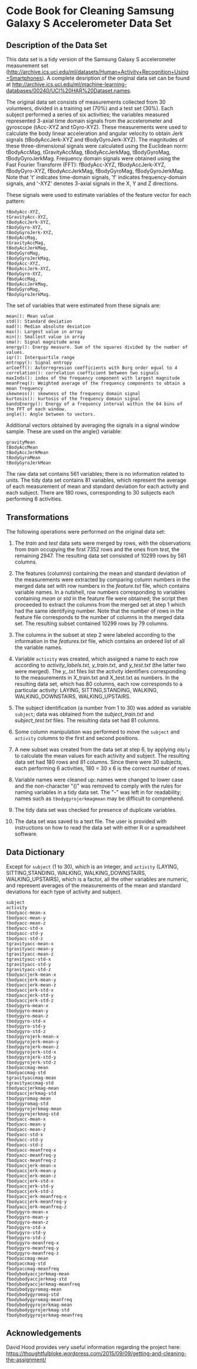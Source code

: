 # Code Book for Cleaning Samsung Galaxy S Accelerometer Data Set
## Description of the Data Set
This data set is a tidy version of the Samsung Galaxy S accelerometer measurement set (http://archive.ics.uci.edu/ml/datasets/Human+Activity+Recognition+Using+Smartphones). A complete desription of the original data set can be found at http://archive.ics.uci.edu/ml/machine-learning-databases/00240/UCI%20HAR%20Dataset.names.

The original data set consists of measurements collected from 30 volunteers, divided in a training set (70%) and a test set (30%). Each subject performed a series of six activities; the variables measured represented 3-axial time domain signals from the accelerometer and gyroscope (tAcc-XYZ and tGyro-XYZ). These measurements were used to calculate the body linear acceleration and angular velocity to obtain Jerk signals (tBodyAccJerk-XYZ and tBodyGyroJerk-XYZ). The magnitudes of these three-dimensional signals were calculated using the Euclidean norm: tBodyAccMag, tGravityAccMag, tBodyAccJerkMag, tBodyGyroMag, tBodyGyroJerkMag. Frequency domain signals were obtained using the Fast Fourier Transform (FFT): fBodyAcc-XYZ, fBodyAccJerk-XYZ, fBodyGyro-XYZ, fBodyAccJerkMag, fBodyGyroMag, fBodyGyroJerkMag. Note that 't' indicates time-domain signals, 'f' indicates frequency-domain signals, and '-XYZ' denotes 3-axial signals in the X, Y and Z directions.

These signals were used to estimate variables of the feature vector for each pattern:  

```
tBodyAcc-XYZ,
tGravityAcc-XYZ,
tBodyAccJerk-XYZ,
tBodyGyro-XYZ,
tBodyGyroJerk-XYZ,
tBodyAccMag,
tGravityAccMag,
tBodyAccJerkMag,
tBodyGyroMag,
tBodyGyroJerkMag,
fBodyAcc-XYZ,
fBodyAccJerk-XYZ,
fBodyGyro-XYZ,
fBodyAccMag,
fBodyAccJerkMag,
fBodyGyroMag,
fBodyGyroJerkMag.
```

The set of variables that were estimated from these signals are: 
```
mean(): Mean value
std(): Standard deviation
mad(): Median absolute deviation 
max(): Largest value in array
min(): Smallest value in array
sma(): Signal magnitude area
energy(): Energy measure. Sum of the squares divided by the number of values. 
iqr(): Interquartile range 
entropy(): Signal entropy
arCoeff(): Autorregresion coefficients with Burg order equal to 4
correlation(): correlation coefficient between two signals
maxInds(): index of the frequency component with largest magnitude
meanFreq(): Weighted average of the frequency components to obtain a mean frequency
skewness(): skewness of the frequency domain signal 
kurtosis(): kurtosis of the frequency domain signal 
bandsEnergy(): Energy of a frequency interval within the 64 bins of the FFT of each window.
angle(): Angle between to vectors.
```
Additional vectors obtained by averaging the signals in a signal window sample. These are used on the angle() variable:
```
gravityMean
tBodyAccMean
tBodyAccJerkMean
tBodyGyroMean
tBodyGyroJerkMean
```
The raw data set contains 561 variables; there is no information related to units. The tidy data set contains 81 variables, which represent the average of each measurement of mean and standard deviation for each activity and each subject. There are 180 rows, corresponding to 30 subjects each performing 6 activities.

## Transformations
The following operations were performed on the original data set:

1. The *train* and *test* data sets were merged by rows, with the observations from *train* occupying the first 7352 rows and the ones from *test*, the remaining 2947. The resulting data set consisted of 10299 rows by 561 columns.

2. The features (columns) containing the mean and standard deviation of the measurements were extracted by comparing column numbers in the merged data set with row numbers in the *feature.txt* file, which contains variable names. In a nutshell, row numbers corresponding to variables containing *mean* or *std* in the feature file were obtained; the script then proceeded to extract the columns from the merged set at step 1 which had the same identifying number. Note that the number of rows in the feature file corresponds to the number of columns in the merged data set. The resulting subset contained 10299 rows by 79 columns.

3. The columns in the subset at step 2 were labeled according to the information in the *features.txt* file, which contains an ordered  list of all the variable names. 

4. Variable `activity` was created, which assigned a name to each row according to *activity_labels.txt*, *y_train.txt*, and *y_test.txt* (the latter two were merged). The *y_.txt* files list the activity identifiers corresponding to the measurements in X_train.txt and X_test.txt as numbers. In the resulting data set, which has 80 columns, each row corresponds to a particular activity: LAYING, SITTING,STANDING, WALKING, WALKING_DOWNSTAIRS, WALKING_UPSTAIRS. 

5. The subject identification (a number from 1 to 30) was added as variable `subject`; data was obtained from the *subject_train.txt* and *subject_test.txt* files. The resulting data set had 81 columns.

6. Some column manipulation was performed to move the `subject` and `activity` columns to the first and second positions.

7. A new subset was created from the data set at step 6, by applying `ddply` to calculate the mean values for each activity and subject. The resulting data set had 180 rows and 81 columns. Since there were 30 subjects, each performing 6 activities, 180 = 30 x 6 is the correct number of rows.

8. Variable names were cleaned up: names were changed to lower case and the non-character "()" was removed to comply with the rules for naming variables in a tidy data set. The "-" was left in for readability; names such as `tbodygyrojerkmagmean` may be difficult to comprehend.

9. The tidy data set was checked for presence of duplicate variables.

10. The data set was saved to a text file. The user is provided with instructions on how to read the data set with either R or a spreadsheet software.
 

## Data Dictionary
Except for `subject` (1 to 30), which is an integer, and `activity` (LAYING, SITTING,STANDING, WALKING, WALKING_DOWNSTAIRS, WALKING_UPSTAIRS), which is a factor, all the other variables are numeric, and represent averages of the measurements of the mean and standard deviations for each type of activity and subject. 

```
subject
activity 
tbodyacc-mean-x
tbodyacc-mean-y
tbodyacc-mean-z
tbodyacc-std-x
tbodyacc-std-y
tbodyacc-std-z
tgravityacc-mean-x
tgravityacc-mean-y
tgravityacc-mean-z
tgravityacc-std-x
tgravityacc-std-y
tgravityacc-std-z
tbodyaccjerk-mean-x
tbodyaccjerk-mean-y
tbodyaccjerk-mean-z
tbodyaccjerk-std-x
tbodyaccjerk-std-y
tbodyaccjerk-std-z
tbodygyro-mean-x
tbodygyro-mean-y
tbodygyro-mean-z
tbodygyro-std-x
tbodygyro-std-y
tbodygyro-std-z
tbodygyrojerk-mean-x
tbodygyrojerk-mean-y
tbodygyrojerk-mean-z
tbodygyrojerk-std-x
tbodygyrojerk-std-y
tbodygyrojerk-std-z
tbodyaccmag-mean
tbodyaccmag-std
tgravityaccmag-mean
tgravityaccmag-std
tbodyaccjerkmag-mean
tbodyaccjerkmag-std
tbodygyromag-mean
tbodygyromag-std
tbodygyrojerkmag-mean
tbodygyrojerkmag-std
fbodyacc-mean-x
fbodyacc-mean-y
fbodyacc-mean-z
fbodyacc-std-x
fbodyacc-std-y
fbodyacc-std-z
fbodyacc-meanfreq-x
fbodyacc-meanfreq-y
fbodyacc-meanfreq-z
fbodyaccjerk-mean-x
fbodyaccjerk-mean-y
fbodyaccjerk-mean-z
fbodyaccjerk-std-x
fbodyaccjerk-std-y
fbodyaccjerk-std-z
fbodyaccjerk-meanfreq-x
fbodyaccjerk-meanfreq-y
fbodyaccjerk-meanfreq-z
fbodygyro-mean-x
fbodygyro-mean-y
fbodygyro-mean-z
fbodygyro-std-x
fbodygyro-std-y
fbodygyro-std-z
fbodygyro-meanfreq-x
fbodygyro-meanfreq-y
fbodygyro-meanfreq-z
fbodyaccmag-mean
fbodyaccmag-std
fbodyaccmag-meanfreq
fbodybodyaccjerkmag-mean
fbodybodyaccjerkmag-std
fbodybodyaccjerkmag-meanfreq
fbodybodygyromag-mean
fbodybodygyromag-std
fbodybodygyromag-meanfreq
fbodybodygyrojerkmag-mean
fbodybodygyrojerkmag-std
fbodybodygyrojerkmag-meanfreq
```
## Acknowledgements
David Hood provides very useful information regarding the project here: https://thoughtfulbloke.wordpress.com/2015/09/09/getting-and-cleaning-the-assignment/
